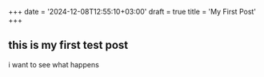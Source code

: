 +++
date = '2024-12-08T12:55:10+03:00'
draft = true
title = 'My First Post'
+++
## this is my first test post
i want to see what happens
